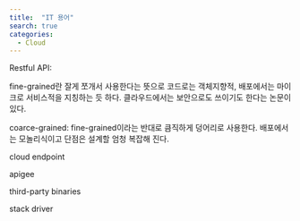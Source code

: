 ```yaml
---
title:  "IT 용어"
search: true
categories: 
  - Cloud
---
```


Restful API:



fine-grained란 잘게 쪼개서 사용한다는 뜻으로 코드로는 객체지향적, 배포에서는 마이크로 서비스적을 지칭하는 듯 하다. 클라우드에서는 보안으로도 쓰이기도 한다는 논문이 있다.

coarce-grained: fine-grained이라는 반대로 큼직하게 덩어리로 사용한다. 배포에서는 모놀리식이고 단점은 설계할 엄청 복잡해 진다.

cloud endpoint

apigee

third-party binaries

stack driver